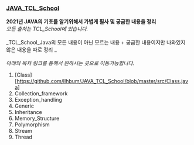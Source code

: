 ### [JAVA_TCL_School](http://www.tcpschool.com/java/intro)


__2021년 JAVA의 기초를 알기위해서 가볍게 필사 및 궁금한 내용을 정리__ </br>
_모든 출처는 TCL_School에 있습니다._ 
</br></br>
_TCL_School_Java의 모든 내용이 아닌 모르는 내용 + 궁금한 내용이지만 나와있지 않은 내용을 따로 정리 _
</br>
</br>
_아래의 목차 링크를 통해서 원하시는 곳으로 이동가능합니다._

1. [Class][https://github.com/llhbum/JAVA_TCL_School/blob/master/src/Class.java]
2. Collection_framework
3. Exception_handling
4. Generic
5. Inheritance
6. Memory_Structure
7. Polymorphism
8. Stream
9. Thread



